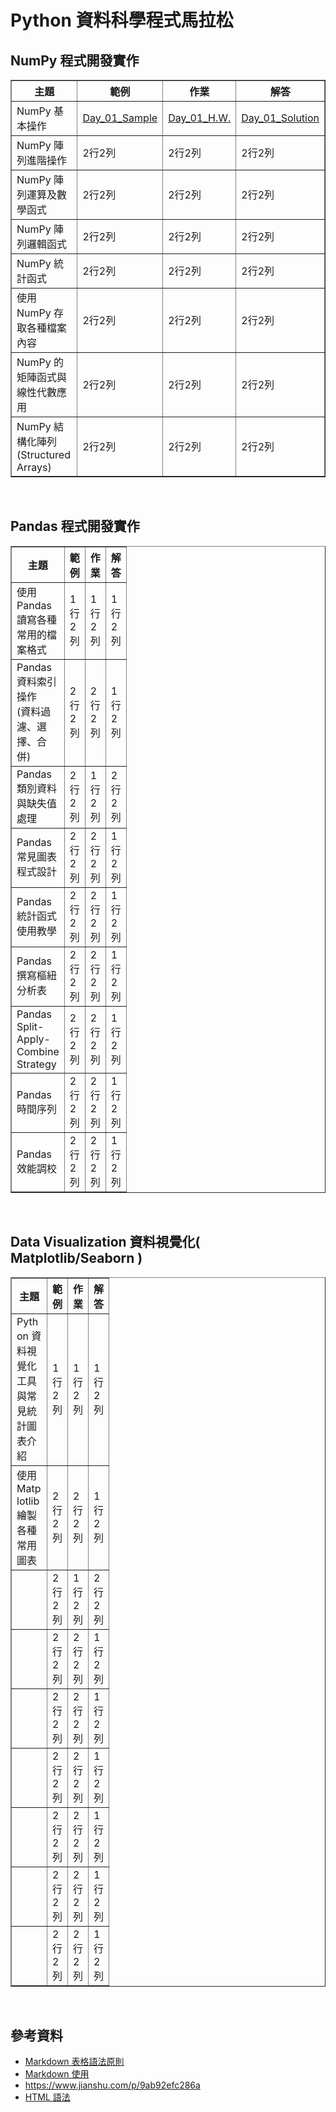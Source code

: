 # Python 資料科學程式馬拉松

## NumPy 程式開發實作
<table border="1" style="table-layout:fixed;">
    <tr>
        <th>主題</a>
        <th>範例</a>
        <th>作業</a>
        <th>解答</a>
    </tr>
    <tr>
        <td>NumPy 基本操作</td>
        <td> <a href="https://github.com/sueshow/Data_Science_Marathon/blob/main/Sample/Day_01_Sample.ipynb">Day_01_Sample</a> </td>
        <td> <a href="https://github.com/sueshow/Data_Science_Marathon/blob/main/Homework/Day_01_Homework.ipynb">Day_01_H.W.</a> </td>
        <td> <a href="https://github.com/sueshow/Data_Science_Marathon/blob/main/Solution/Day_01_Solution.ipynb">Day_01_Solution</a> </td>
    </tr>
    <tr>
        <td>NumPy 陣列進階操作</td>
        <td>2行2列</td>
        <td>2行2列</td>
        <td>2行2列</td>
    </tr>
    <tr>
        <td>NumPy 陣列運算及數學函式</td>
        <td>2行2列</td>
        <td>2行2列</td>
        <td>2行2列</td>
    </tr>
    <tr>
        <td>NumPy 陣列邏輯函式</td>
        <td>2行2列</td>
        <td>2行2列</td>
        <td>2行2列</td>
    </tr>
    <tr>
        <td>NumPy 統計函式</td>
        <td>2行2列</td>
        <td>2行2列</td>
        <td>2行2列</td>
    </tr>
    <tr>
        <td>使用 NumPy 存取各種檔案內容</td>
        <td>2行2列</td>
        <td>2行2列</td>
        <td>2行2列</td>
    </tr>
    <tr>
        <td>NumPy 的矩陣函式與線性代數應用</td>
        <td>2行2列</td>
        <td>2行2列</td>
        <td>2行2列</td>
    </tr>
    <tr>
        <td>NumPy 結構化陣列 (Structured Arrays)</td>
        <td>2行2列</td>
        <td>2行2列</td>
        <td>2行2列</td>
    </tr>
</table>
<br>
 
## Pandas 程式開發實作
<table border="1" width="85">
    <tr>
        <th width="40">主題</a>
        <th width="15">範例</a>
        <th width="15">作業</a>
        <th width="15">解答</a>
    </tr>
    <tr>
        <td>使用 Pandas 讀寫各種常用的檔案格式</td>
        <td>1行2列</td>
        <td>1行2列</td>
        <td>1行2列</td>
    </tr>
    <tr>
        <td>Pandas 資料索引操作 <br> (資料過濾、選擇、合併)</td>
        <td>2行2列</td>
        <td>2行2列</td>
        <td>1行2列</td>
    </tr>
    <tr>
        <td>Pandas 類別資料與缺失值處理</td>
        <td>2行2列</td>
        <td>1行2列</td>
        <td>2行2列</td>
    </tr>
    <tr>
        <td>Pandas 常見圖表程式設計</td>
        <td>2行2列</td>
        <td>2行2列</td>
        <td>1行2列</td>
    </tr>
    <tr>
        <td>Pandas 統計函式使用教學</td>
        <td>2行2列</td>
        <td>2行2列</td>
        <td>1行2列</td>
    </tr>
    <tr>
        <td>Pandas 撰寫樞紐分析表</td>
        <td>2行2列</td>
        <td>2行2列</td>
        <td>1行2列</td>
    </tr>
    <tr>
        <td>Pandas Split-Apply-Combine Strategy</td>
        <td>2行2列</td>
        <td>2行2列</td>
        <td>1行2列</td>
    </tr>
    <tr>
        <td>Pandas 時間序列</td>
        <td>2行2列</td>
        <td>2行2列</td>
        <td>1行2列</td>
    </tr>
    <tr>
        <td>Pandas 效能調校</td>
        <td>2行2列</td>
        <td>2行2列</td>
        <td>1行2列</td>
    </tr>    
</table>
<br>

## Data Visualization 資料視覺化( Matplotlib/Seaborn )
<table border="1" style="word-break:break-all; word-wrap:break-all;" width="60">
    <tr>
        <th width="40">主題</a>
        <th width="15">範例</a>
        <th width="15">作業</a>
        <th width="15">解答</a>
    </tr>
    <tr>
        <td>Python 資料視覺化工具與常見統計圖表介紹</td>
        <td>1行2列</td>
        <td>1行2列</td>
        <td>1行2列</td>
    </tr>
    <tr>
        <td>使用 Matplotlib 繪製各種常用圖表</td>
        <td>2行2列</td>
        <td>2行2列</td>
        <td>1行2列</td>
    </tr>
    <tr>
        <td></td>
        <td>2行2列</td>
        <td>1行2列</td>
        <td>2行2列</td>
    </tr>
    <tr>
        <td></td>
        <td>2行2列</td>
        <td>2行2列</td>
        <td>1行2列</td>
    </tr>
    <tr>
        <td></td>
        <td>2行2列</td>
        <td>2行2列</td>
        <td>1行2列</td>
    </tr>
    <tr>
        <td></td>
        <td>2行2列</td>
        <td>2行2列</td>
        <td>1行2列</td>
    </tr>
    <tr>
        <td></td>
        <td>2行2列</td>
        <td>2行2列</td>
        <td>1行2列</td>
    </tr>
    <tr>
        <td></td>
        <td>2行2列</td>
        <td>2行2列</td>
        <td>1行2列</td>
    </tr>
    <tr>
        <td></td>
        <td>2行2列</td>
        <td>2行2列</td>
        <td>1行2列</td>
    </tr>    
</table>
<br>

## 參考資料
* [Markdown 表格語法原則](https://blog.fntsr.tw/articles/726/)
* [Markdown 使用](https://zj-sphinx-github-readthedocs.readthedocs.io/en/latest/markdown/Markdown%E4%BD%BF%E7%94%A8-4-%E8%A1%A8%E6%A0%BC/)
* https://www.jianshu.com/p/9ab92efc286a
* [HTML 語法](http://web.thu.edu.tw/hzed/www/tag.htm)
